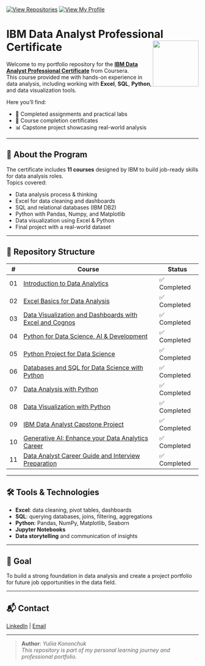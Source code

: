 [![View Repositories](https://img.shields.io/badge/View-My_Repositories-blue?logo=GitHub)](https://github.com/Yulia-Momotyuk?tab=repositories)
[![View My Profile](https://img.shields.io/badge/View-My_Profile-green?logo=GitHub)](https://github.com/Yulia-Momotyuk)
# IBM Data Analyst Professional Certificate <img src="https://raw.githubusercontent.com/roshangrewal/IBM-Data-Science-Professional-Certification/master/IBM-Banner.png" align="right" width="120" />

Welcome to my portfolio repository for the **[IBM Data Analyst Professional Certificate](https://www.coursera.org/professional-certificates/ibm-data-analyst)** from Coursera.  
This course provided me with hands-on experience in data analysis, including working with **Excel**, **SQL**, **Python**, and data visualization tools.  

Here you’ll find:
- 📁 Completed assignments and practical labs
- 📄 Course completion certificates
- 📊 Capstone project showcasing real-world analysis

---

## 📘 About the Program

The certificate includes **11 courses** designed by IBM to build job-ready skills for data analysis roles.  
Topics covered:
- Data analysis process & thinking
- Excel for data cleaning and dashboards
- SQL and relational databases (IBM DB2)
- Python with Pandas, Numpy, and Matplotlib
- Data visualization using Excel & Python
- Final project with a real-world dataset

---

## 📂 Repository Structure

| #   | Course                                                                                           | Status       |
|-----|--------------------------------------------------------------------------------------------------|--------------|
| 01  | [Introduction to Data Analytics](./01-introduction-to-data-analytics)                           | ✅ Completed |
| 02  | [Excel Basics for Data Analysis](./02-excel-basics-for-data-analysis)                           | ✅ Completed |
| 03  | [Data Visualization and Dashboards with Excel and Cognos](./03-visualization-and-dashboards-with-excel-and-cognos)                  | ✅ Completed |
| 04  | [Python for Data Science, AI & Development](./04-python-for-data-science)                     | ✅ Completed |
| 05  | [Python Project for Data Science](./05-python-project-for-data-science)                                                             | ✅ Completed |
| 06  | [Databases and SQL for Data Science with Python](./06-databases-and-sql-with-python)            | ✅ Completed |
| 07  | [Data Analysis with Python](./07-data-analysis-with-python)                                     | ✅ Completed |
| 08  | [Data Visualization with Python](./08-data-visualization-with-python)                           | ✅ Completed |
| 09  | [IBM Data Analyst Capstone Project](./09-capstone-project)                                      | ✅ Completed |
| 10  | [Generative AI: Enhance your Data Analytics Career](./10-generative-ai-for-analytics)           | ✅ Completed |
| 11  | [Data Analyst Career Guide and Interview Preparation](./11-career-guide-and-interview-prep)     | ✅ Completed |

---

## 🛠️ Tools & Technologies

- **Excel**: data cleaning, pivot tables, dashboards
- **SQL**: querying databases, joins, filtering, aggregations
- **Python**: Pandas, NumPy, Matplotlib, Seaborn
- **Jupyter Notebooks**
- **Data storytelling** and communication of insights

---

## 🎯 Goal

To build a strong foundation in data analysis and create a project portfolio for future job opportunities in the data field.

---

## 📬 Contact

[LinkedIn](http://linkedin.com/in/yulia-kononchuk) | [Email](mailto:kononchuk.yuliia@gmail.com)

---
> **Author**: _Yuliia Kononchuk_  
> _This repository is part of my personal learning journey and professional portfolio._ 
